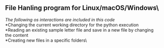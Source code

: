 ## **File Hanling program for Linux/macOS/Windows**\

*The following os interactions are included in this code*\
*Changing the current working directory for the python execution \
*Reading an existing sample letter file and save in a new file by changing the content\
*Creating new files in a specific folders\
